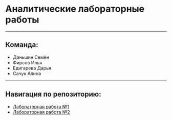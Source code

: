 # Аналитические лабораторные работы

___

## Команда:
- Даньшин Семён
- Фирсов Илья
- Едигарева Дарья
- Сачук Алина

___

## Навигация по репозиторию:

- [Лабораторная работа №1](lab1/README.md)
- [Лабораторная работа №2](lab2/README.md)

